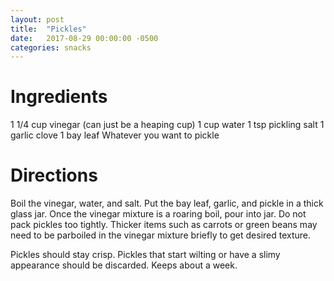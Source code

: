```yaml
---
layout: post
title:  "Pickles"
date:   2017-08-29 00:00:00 -0500
categories: snacks
---
```


Ingredients
===

1 1/4 cup vinegar (can just be a heaping cup)
1 cup water
1 tsp pickling salt
1 garlic clove
1 bay leaf
Whatever you want to pickle

Directions
===

Boil the vinegar, water, and salt. Put the bay leaf, garlic, and pickle in a thick glass jar. Once the vinegar mixture is a roaring boil, pour into jar. Do not pack pickles too tightly. Thicker items such as carrots or green beans may need to be parboiled in the vinegar mixture briefly to get desired texture.

Pickles should stay crisp. Pickles that start wilting or have a slimy appearance should be discarded. Keeps about a week.